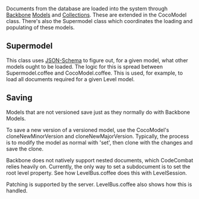 Documents from the database are loaded into the system through [Backbone](http://backbonejs.org/) [Models](http://backbonejs.org/#Model) and [Collections](http://backbonejs.org/#Collection). These are extended in the CocoModel class. There's also the Supermodel class which coordinates the loading and populating of these models.

## Supermodel

This class uses [JSON-Schema](https://github.com/codecombat/codecombat/wiki/JSON-Schema) to figure out, for a given model, what other models ought to be loaded. The logic for this is spread between Supermodel.coffee and CocoModel.coffee. This is used, for example, to load all documents required for a given Level model.

## Saving

Models that are not versioned save just as they normally do with Backbone Models.

To save a new version of a versioned model, use the CocoModel's cloneNewMinorVersion and cloneNewMajorVersion. Typically, the process is to modify the model as normal with 'set', then clone with the changes and save the clone.

Backbone does not natively support nested documents, which CodeCombat relies heavily on. Currently, the only way to set a subdocument is to set the root level property. See how LevelBus.coffee does this with LevelSession.

Patching is supported by the server. LevelBus.coffee also shows how this is handled.